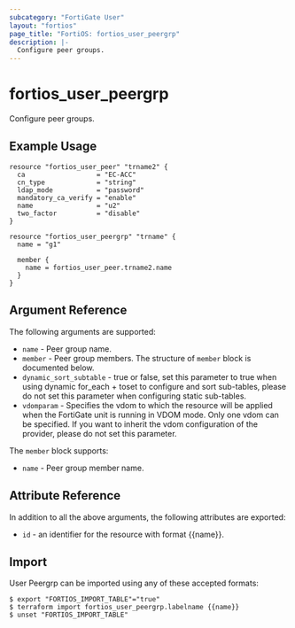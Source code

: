 ```yaml
---
subcategory: "FortiGate User"
layout: "fortios"
page_title: "FortiOS: fortios_user_peergrp"
description: |-
  Configure peer groups.
---
```


# fortios_user_peergrp
Configure peer groups.

## Example Usage

```hcl
resource "fortios_user_peer" "trname2" {
  ca                  = "EC-ACC"
  cn_type             = "string"
  ldap_mode           = "password"
  mandatory_ca_verify = "enable"
  name                = "u2"
  two_factor          = "disable"
}

resource "fortios_user_peergrp" "trname" {
  name = "g1"

  member {
    name = fortios_user_peer.trname2.name
  }
}
```

## Argument Reference

The following arguments are supported:

* `name` - Peer group name.
* `member` - Peer group members. The structure of `member` block is documented below.
* `dynamic_sort_subtable` - true or false, set this parameter to true when using dynamic for_each + toset to configure and sort sub-tables, please do not set this parameter when configuring static sub-tables.
* `vdomparam` - Specifies the vdom to which the resource will be applied when the FortiGate unit is running in VDOM mode. Only one vdom can be specified. If you want to inherit the vdom configuration of the provider, please do not set this parameter.

The `member` block supports:

* `name` - Peer group member name.


## Attribute Reference

In addition to all the above arguments, the following attributes are exported:
* `id` - an identifier for the resource with format {{name}}.

## Import

User Peergrp can be imported using any of these accepted formats:
```
$ export "FORTIOS_IMPORT_TABLE"="true"
$ terraform import fortios_user_peergrp.labelname {{name}}
$ unset "FORTIOS_IMPORT_TABLE"
```
